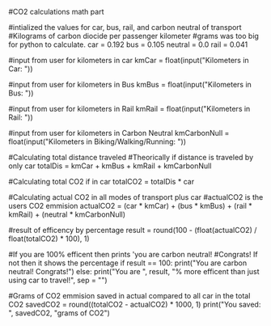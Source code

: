#CO2 calculations math part

#intialized the values for car, bus, rail, and carbon neutral of transport
#Kilograms of carbon diocide per passenger kilometer
#grams was too big for python to calculate.
car = 0.192
bus = 0.105
neutral = 0.0
rail = 0.041

#input from user for kilometers in car
kmCar = float(input("Kilometers in Car: "))

#input from user for kilometers in Bus
kmBus = float(input("Kilometers in Bus: "))

#input from user for kilometers in Rail
kmRail = float(input("Kilometers in Rail: "))

#input from user for kilometers in Carbon Neutral
kmCarbonNull = float(input("Kilometers in Biking/Walking/Running: "))

#Calculating total distance traveled
#Theorically if distance is traveled by only car
totalDis = kmCar + kmBus + kmRail + kmCarbonNull

#Calculating total CO2 if in car
totalCO2 = totalDis * car

#Calculating actual CO2 in all modes of transport plus car
#actualCO2 is the users CO2 emmision
actualCO2 = (car * kmCar) + (bus * kmBus) + (rail * kmRail) + (neutral * kmCarbonNull)

#result of efficency by percentage
result = round(100 - (float(actualCO2) / float(totalCO2) * 100), 1)

#If you are 100% efficent then prints 'you are carbon neutral!
#Congrats! If not then it shows the percentage
if result == 100:
  print("You are carbon neutral! Congrats!")
else:
  print("You are ", result, "% more efficent than just using car to travel!", sep = "")

#Grams of CO2 emmision saved in actual compared to all car in the total CO2
savedCO2 = round((totalCO2 - actualCO2) * 1000, 1)
print("You saved: ", savedCO2, "grams of CO2")
